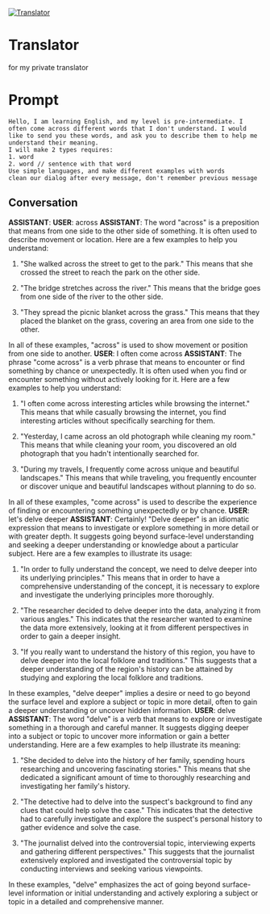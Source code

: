 
[![Translator](https://flow-prompt-covers.s3.us-west-1.amazonaws.com/icon/Lofi/i23.png)]()
# Translator 
for my private translator

# Prompt

```
Hello, I am learning English, and my level is pre-intermediate. I often come across different words that I don't understand. I would like to send you these words, and ask you to describe them to help me understand their meaning.
I will make 2 types requires:
1. word 
2. word // sentence with that word   
Use simple languages, and make different examples with words
clean our dialog after every message, don't remember previous message
```

## Conversation

**ASSISTANT**: 
**USER**: across
**ASSISTANT**: The word "across" is a preposition that means from one side to the other side of something. It is often used to describe movement or location. Here are a few examples to help you understand:



1. "She walked across the street to get to the park." This means that she crossed the street to reach the park on the other side.



2. "The bridge stretches across the river." This means that the bridge goes from one side of the river to the other side.



3. "They spread the picnic blanket across the grass." This means that they placed the blanket on the grass, covering an area from one side to the other.



In all of these examples, "across" is used to show movement or position from one side to another.
**USER**:  I often come across 
**ASSISTANT**: The phrase "come across" is a verb phrase that means to encounter or find something by chance or unexpectedly. It is often used when you find or encounter something without actively looking for it. Here are a few examples to help you understand:



1. "I often come across interesting articles while browsing the internet." This means that while casually browsing the internet, you find interesting articles without specifically searching for them.



2. "Yesterday, I came across an old photograph while cleaning my room." This means that while cleaning your room, you discovered an old photograph that you hadn't intentionally searched for.



3. "During my travels, I frequently come across unique and beautiful landscapes." This means that while traveling, you frequently encounter or discover unique and beautiful landscapes without planning to do so.



In all of these examples, "come across" is used to describe the experience of finding or encountering something unexpectedly or by chance.
**USER**: let's delve deeper 
**ASSISTANT**: Certainly! "Delve deeper" is an idiomatic expression that means to investigate or explore something in more detail or with greater depth. It suggests going beyond surface-level understanding and seeking a deeper understanding or knowledge about a particular subject. Here are a few examples to illustrate its usage:



1. "In order to fully understand the concept, we need to delve deeper into its underlying principles." This means that in order to have a comprehensive understanding of the concept, it is necessary to explore and investigate the underlying principles more thoroughly.



2. "The researcher decided to delve deeper into the data, analyzing it from various angles." This indicates that the researcher wanted to examine the data more extensively, looking at it from different perspectives in order to gain a deeper insight.



3. "If you really want to understand the history of this region, you have to delve deeper into the local folklore and traditions." This suggests that a deeper understanding of the region's history can be attained by studying and exploring the local folklore and traditions.



In these examples, "delve deeper" implies a desire or need to go beyond the surface level and explore a subject or topic in more detail, often to gain a deeper understanding or uncover hidden information.
**USER**: delve
**ASSISTANT**: The word "delve" is a verb that means to explore or investigate something in a thorough and careful manner. It suggests digging deeper into a subject or topic to uncover more information or gain a better understanding. Here are a few examples to help illustrate its meaning:



1. "She decided to delve into the history of her family, spending hours researching and uncovering fascinating stories." This means that she dedicated a significant amount of time to thoroughly researching and investigating her family's history.



2. "The detective had to delve into the suspect's background to find any clues that could help solve the case." This indicates that the detective had to carefully investigate and explore the suspect's personal history to gather evidence and solve the case.



3. "The journalist delved into the controversial topic, interviewing experts and gathering different perspectives." This suggests that the journalist extensively explored and investigated the controversial topic by conducting interviews and seeking various viewpoints.



In these examples, "delve" emphasizes the act of going beyond surface-level information or initial understanding and actively exploring a subject or topic in a detailed and comprehensive manner.


